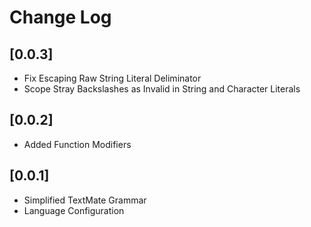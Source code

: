 # Change Log

## [0.0.3]

- Fix Escaping Raw String Literal Deliminator
- Scope Stray Backslashes as Invalid in String and Character Literals

## [0.0.2]

- Added Function Modifiers

## [0.0.1]

- Simplified TextMate Grammar
- Language Configuration
